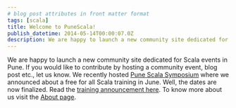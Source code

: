 ```yaml
---
# blog post attributes in front matter format
tags: [scala]
title: Welcome to PuneScala!
publish_datetime: 2014-05-14T00:00:07.0Z
description: We are happy to launch a new community site dedicated for Scala events in Pune. If you would like to contribute by hosting a community event, blog post etc., let us know.
---
```


We are happy to launch a new community site dedicated for Scala events in Pune. If you would like to contribute by hosting a community event, blog post etc., let us know. We recently hosted [Pune Scala Symposium](http://info.thoughtworks.com/pune-scala-symposium-april-12-registration.html) where we announced about a free for all Scala training in June. Well, the dates are now finalized. Read the [training announcement here](/courses/principles-of-programming-in-scala/). To know more about us visit the [About page](/about).






